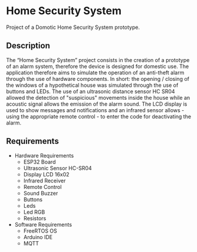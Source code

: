 # Home Security System
Project of a Domotic Home Security System prototype.

## Description

The “Home Security System” project consists in the creation of a prototype of an alarm system, therefore the device is designed for domestic use. The application therefore aims to simulate the operation of an anti-theft alarm through the use of hardware components. In short: the opening / closing of the windows of a hypothetical house was simulated through the use of buttons and LEDs. The use of an ultrasonic distance sensor HC SR04 allowed the detection of "suspicious" movements inside the house while an acoustic signal allows the emission of the alarm sound. The LCD display is used to show messages and notifications and an infrared sensor allows - using the appropriate remote control - to enter the code for deactivating the alarm.

## Requirements

- Hardware Requirements
    - ESP32 Board
    - Ultrasonic Sensor HC-SR04
    - Display LCD 16x02
    - Infrared Receiver
    - Remote Control
    - Sound Buzzer
    - Buttons
    - Leds
    - Led RGB
    - Resistors
- Software Requirements
    - FreeRTOS OS
    - Arduino IDE
    - MQTT 
